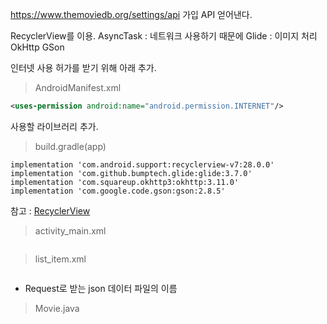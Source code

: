 https://www.themoviedb.org/settings/api 가입
API 얻어낸다.

RecyclerView를 이용.
AsyncTask : 네트워크 사용하기 때문에
Glide : 이미지 처리
OkHttp
GSon

인터넷 사용 허가를 받기 위해 아래 추가.
> AndroidManifest.xml
```xml
<uses-permission android:name="android.permission.INTERNET"/>
```

사용할 라이브러리 추가.
> build.gradle(app)
```
implementation 'com.android.support:recyclerview-v7:28.0.0'
implementation 'com.github.bumptech.glide:glide:3.7.0'
implementation 'com.squareup.okhttp3:okhttp:3.11.0'
implementation 'com.google.code.gson:gson:2.8.5'
```

참고 : [RecyclerView](https://developer.android.com/guide/topics/ui/layout/recyclerview)
> activity_main.xml
```xml

```
> list_item.xml
```xml

```

- Request로 받는 json 데이터 파일의 이름
> Movie.java
``` java

```